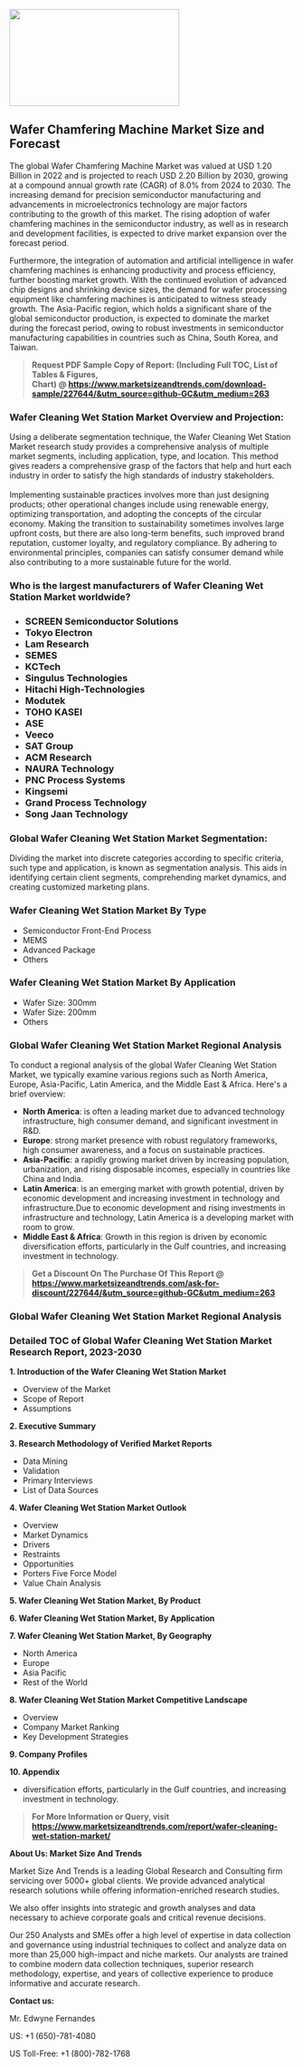 <p><img class="alignnone size-medium wp-image-20088" src="https://ffe5etoiles.com/wp-content/uploads/2024/12/MST1-300x171.png" alt="" width="300" height="171" /></p><h2>Wafer Chamfering Machine Market Size and Forecast</h2><p>The global Wafer Chamfering Machine Market was valued at USD 1.20 Billion in 2022 and is projected to reach USD 2.20 Billion by 2030, growing at a compound annual growth rate (CAGR) of 8.0% from 2024 to 2030. The increasing demand for precision semiconductor manufacturing and advancements in microelectronics technology are major factors contributing to the growth of this market. The rising adoption of wafer chamfering machines in the semiconductor industry, as well as in research and development facilities, is expected to drive market expansion over the forecast period.</p><p>Furthermore, the integration of automation and artificial intelligence in wafer chamfering machines is enhancing productivity and process efficiency, further boosting market growth. With the continued evolution of advanced chip designs and shrinking device sizes, the demand for wafer processing equipment like chamfering machines is anticipated to witness steady growth. The Asia-Pacific region, which holds a significant share of the global semiconductor production, is expected to dominate the market during the forecast period, owing to robust investments in semiconductor manufacturing capabilities in countries such as China, South Korea, and Taiwan.</p></p><blockquote id="" class=""><strong>Request PDF Sample Copy of Report: (Including Full TOC, List of Tables &amp; Figures, Chart)&nbsp;@&nbsp;<strong><a href="https://www.marketsizeandtrends.com/download-sample/227644/&utm_source=github-GC&utm_medium=263" target="_blank">https://www.marketsizeandtrends.com/download-sample/227644/&utm_source=github-GC&utm_medium=263</a></strong></strong></blockquote><h3 id="" class="">Wafer Cleaning Wet Station Market&nbsp;Overview and Projection:</h3><p id="" class="">Using a deliberate segmentation technique, the Wafer Cleaning Wet Station Market research study provides a comprehensive analysis of multiple market segments, including application, type, and location. This method gives readers a comprehensive grasp of the factors that help and hurt each industry in order to satisfy the high standards of industry stakeholders. <br /> <br />Implementing sustainable practices involves more than just designing products; other operational changes include using renewable energy, optimizing transportation, and adopting the concepts of the circular economy. Making the transition to sustainability sometimes involves large upfront costs, but there are also long-term benefits, such improved brand reputation, customer loyalty, and regulatory compliance. By adhering to environmental principles, companies can satisfy consumer demand while also contributing to a more sustainable future for the world.</p><h3 id="" class="">Who is the largest manufacturers of&nbsp;Wafer Cleaning Wet Station Market worldwide?</h3><h3 class=""><p><ul><li>SCREEN Semiconductor Solutions </li><li> Tokyo Electron </li><li> Lam Research </li><li> SEMES </li><li> KCTech </li><li> Singulus Technologies </li><li> Hitachi High-Technologies </li><li> Modutek </li><li> TOHO KASEI </li><li> ASE </li><li> Veeco </li><li> SAT Group </li><li> ACM Research </li><li> NAURA Technology </li><li> PNC Process Systems </li><li> Kingsemi </li><li> Grand Process Technology </li><li> Song Jaan Technology</li></ul></p></h3><h3 id="" class="">Global&nbsp;Wafer Cleaning Wet Station Market Segmentation:</h3><p id="" class="">Dividing the market into discrete categories according to specific criteria, such type and application, is known as segmentation analysis. This aids in identifying certain client segments, comprehending market dynamics, and creating customized marketing plans.</p><h3 id="" class="">Wafer Cleaning Wet Station Market&nbsp;By Type</h3><p><p><ul><li>Semiconductor Front-End Process</li><li> MEMS</li><li> Advanced Package</li><li> Others</p></li></ul></p></p><h3 id="" class="">Wafer Cleaning Wet Station Market&nbsp;By Application</h3><p class=""><p><ul><li>Wafer Size: 300mm</li><li> Wafer Size: 200mm</li><li> Others</li></ul></p></p><h3 id="" class="">Global Wafer Cleaning Wet Station Market Regional Analysis</h3><p id="" class="">To conduct a regional analysis of the global Wafer Cleaning Wet Station Market, we typically examine various regions such as North America, Europe, Asia-Pacific, Latin America, and the Middle East &amp; Africa. Here's a brief overview:</p><ul><li><strong>North America</strong>: is often a leading market due to advanced technology infrastructure, high consumer demand, and significant investment in R&amp;D.</li><li><strong>Europe</strong>: strong market presence with robust regulatory frameworks, high consumer awareness, and a focus on sustainable practices.</li><li><strong>Asia-Pacific</strong>: a rapidly growing market driven by increasing population, urbanization, and rising disposable incomes, especially in countries like China and India.</li><li><strong>Latin America</strong>: is an emerging market with growth potential, driven by economic development and increasing investment in technology and infrastructure.Due to economic development and rising investments in infrastructure and technology, Latin America is a developing market with room to grow.</li><li><strong>Middle East &amp; Africa</strong>: Growth in this region is driven by economic diversification efforts, particularly in the Gulf countries, and increasing investment in technology.</li></ul><blockquote id="" class=""><strong>Get a Discount On The Purchase Of This Report @ <strong><a href="https://www.marketsizeandtrends.com/ask-for-discount/227644/&utm_source=github-GC&utm_medium=263" target="_blank">https://www.marketsizeandtrends.com/ask-for-discount/227644/&utm_source=github-GC&utm_medium=263</a></strong></strong></blockquote><h3 id="" class="">Global Wafer Cleaning Wet Station Market Regional Analysis</h3><h3 id="" class="">Detailed TOC of Global Wafer Cleaning Wet Station Market Research Report, 2023-2030</h3><p id="" class=""><strong>1. Introduction of the Wafer Cleaning Wet Station Market</strong></p><ul><li>Overview of the Market</li><li>Scope of Report</li><li>Assumptions</li></ul><p id="" class=""><strong>2. Executive Summary</strong></p><p id="" class=""><strong>3. Research Methodology of Verified Market Reports</strong></p><ul><li>Data Mining</li><li>Validation</li><li>Primary Interviews</li><li>List of Data Sources</li></ul><p id="" class=""><strong>4. Wafer Cleaning Wet Station Market Outlook</strong></p><ul><li>Overview</li><li>Market Dynamics</li><li>Drivers</li><li>Restraints</li><li>Opportunities</li><li>Porters Five Force Model</li><li>Value Chain Analysis</li></ul><p id="" class=""><strong>5. Wafer Cleaning Wet Station Market, By Product</strong></p><p id="" class=""><strong>6. Wafer Cleaning Wet Station Market, By Application</strong></p><p id="" class=""><strong>7. Wafer Cleaning Wet Station Market, By Geography</strong></p><ul><li>North America</li><li>Europe</li><li>Asia Pacific</li><li>Rest of the World</li></ul><p id="" class=""><strong>8. Wafer Cleaning Wet Station Market Competitive Landscape</strong></p><ul><li>Overview</li><li>Company Market Ranking</li><li>Key Development Strategies</li></ul><p id="" class=""><strong>9. Company Profiles</strong></p><p id="" class=""><strong>10. Appendix</strong></p><ul><li>diversification efforts, particularly in the Gulf countries, and increasing investment in technology.</li></ul><blockquote id="" class=""><strong>For More Information or Query, visit <strong><strong><a href="https://www.marketsizeandtrends.com/report/wafer-cleaning-wet-station-market/" target="_blank">https://www.marketsizeandtrends.com/report/wafer-cleaning-wet-station-market/</a></strong></strong></strong></blockquote><p id="" class=""><strong>About Us: Market Size And Trends</strong></p><p id="" class="">Market Size And Trends is a leading Global Research and Consulting firm servicing over 5000+ global clients. We provide advanced analytical research solutions while offering information-enriched research studies.</p><p id="" class="">We also offer insights into strategic and growth analyses and data necessary to achieve corporate goals and critical revenue decisions.</p><p id="" class="">Our 250 Analysts and SMEs offer a high level of expertise in data collection and governance using industrial techniques to collect and analyze data on more than 25,000 high-impact and niche markets. Our analysts are trained to combine modern data collection techniques, superior research methodology, expertise, and years of collective experience to produce informative and accurate research.</p><p id="" class=""><strong>Contact us:</strong></p><p id="" class="">Mr. Edwyne Fernandes</p><p id="" class="">US: +1 (650)-781-4080</p><p id="" class="">US Toll-Free: +1 (800)-782-1768</p>
